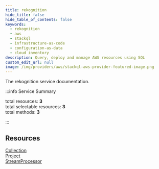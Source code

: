 ```yaml
---
title: rekognition
hide_title: false
hide_table_of_contents: false
keywords:
  - rekognition
  - aws
  - stackql
  - infrastructure-as-code
  - configuration-as-data
  - cloud inventory
description: Query, deploy and manage AWS resources using SQL
custom_edit_url: null
image: /img/providers/aws/stackql-aws-provider-featured-image.png
---
```


The rekognition service documentation.

:::info Service Summary

<div class="row">
<div class="providerDocColumn">
<span>total resources:&nbsp;<b>3</b></span><br />
<span>total selectable resources:&nbsp;<b>3</b></span><br />
<span>total methods:&nbsp;<b>3</b></span><br />
</div>
</div>

:::

## Resources
<div class="row">
<div class="providerDocColumn">
<a href="/providers/aws/rekognition/Collection/">Collection</a><br />
<a href="/providers/aws/rekognition/Project/">Project</a>
</div>
<div class="providerDocColumn">
<a href="/providers/aws/rekognition/StreamProcessor/">StreamProcessor</a>
</div>
</div>